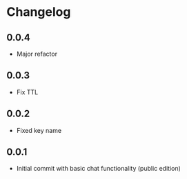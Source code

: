 # Changelog

## 0.0.4

* Major refactor

## 0.0.3

* Fix TTL

## 0.0.2

* Fixed key name

## 0.0.1

* Initial commit with basic chat functionality (public edition)
